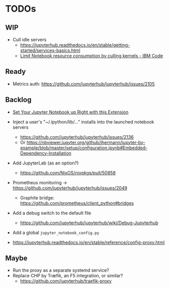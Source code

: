 # TODOs

## WIP

 * Cull idle servers
   * https://jupyterhub.readthedocs.io/en/stable/getting-started/services-basics.html
   * [Limit Notebook resource consumption by culling kernels - IBM Code](https://developer.ibm.com/code/2017/10/26/limit-notebook-resource-consumption-culling-kernels/)


## Ready

 * Metrics auth: https://github.com/jupyterhub/jupyterhub/issues/2105


## Backlog

 * [Set Your Jupyter Notebook up Right with this Extension](https://towardsdatascience.com/set-your-jupyter-notebook-up-right-with-this-extension-24921838a332)
 * Inject a user's "~/.ipython/lib/…" installs into the launched notebook servers
   * https://github.com/jupyterhub/jupyterhub/issues/2136
   * Or https://nbviewer.jupyter.org/github/jhermann/jupyter-by-example/blob/master/setup/configuration.ipynb#Embedded-Dependency-Installation
 * Add JupyterLab (as an option?)
   * https://github.com/NixOS/nixpkgs/pull/50858
 * Prometheus monitoring → https://github.com/jupyterhub/jupyterhub/issues/2049
   * Graphite bridge: https://github.com/prometheus/client_python#bridges

 * Add a debug switch to the default file
   * https://github.com/jupyterhub/jupyterhub/wiki/Debug-Jupyterhub
 * Add a global ``jupyter_notebook_config.py``
 * https://jupyterhub.readthedocs.io/en/stable/reference/config-proxy.html


## Maybe

 * Run the proxy as a separate systemd service?
 * Replace CHP by Træfik, an F5 integration, or similar?
   * https://github.com/jupyterhub/traefik-proxy
